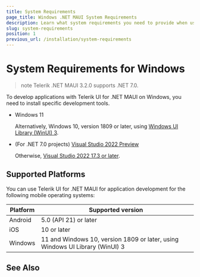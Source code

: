 ```yaml
---
title: System Requirements
page_title: Windows .NET MAUI System Requirements
description: Learn what system requirements you need to provide when using any of the installation approaches for the Telerik UI for .NET MAUI library on Windows.
slug: system-requirements
position: 1
previous_url: /installation/system-requirements
---
```


# System Requirements for Windows

>note Telerik .NET MAUI 3.2.0 supports .NET 7.0.

To develop applications with Telerik UI for .NET MAUI on Windows, you need to install specific development tools.

* Windows 11

  Alternatively, Windows 10, version 1809 or later, using [Windows UI Library (WinUI) 3](https://learn.microsoft.com/en-us/windows/apps/winui/winui3/).

* (For .NET 7.0 projects) [Visual Studio 2022 Preview](https://visualstudio.microsoft.com/vs/preview/)

  Otherwise, [Visual Studio 2022 17.3 or later](https://learn.microsoft.com/en-us/dotnet/maui/get-started/installation).

## Supported Platforms

You can use Telerik UI for .NET MAUI for application development for the following mobile operating systems:

| Platform | Supported version |
| ------------- | --------------- |
| Android | 5.0 (API 21) or later |
| iOS | 10 or later |
| Windows | 11 and Windows 10, version 1809 or later, using Windows UI Library (WinUI) 3 |

## See Also
